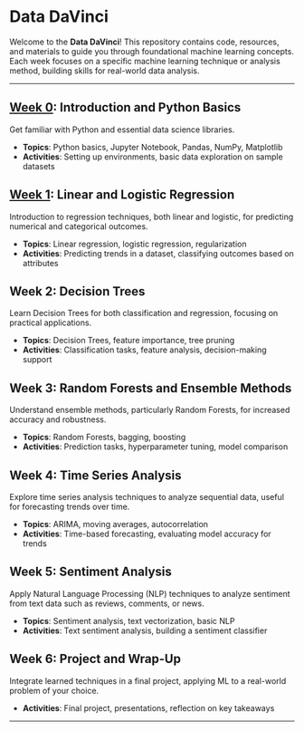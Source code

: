 # Data DaVinci

Welcome to the **Data DaVinci**! This repository contains code, resources, and materials to guide you through foundational machine learning concepts. Each week focuses on a specific machine learning technique or analysis method, building skills for real-world data analysis.

---

## [Week 0](./Week%200/): Introduction and Python Basics
Get familiar with Python and essential data science libraries.

- **Topics**: Python basics, Jupyter Notebook, Pandas, NumPy, Matplotlib
- **Activities**: Setting up environments, basic data exploration on sample datasets

## [Week 1](./Week%201/): Linear and Logistic Regression
Introduction to regression techniques, both linear and logistic, for predicting numerical and categorical outcomes.

- **Topics**: Linear regression, logistic regression, regularization
- **Activities**: Predicting trends in a dataset, classifying outcomes based on attributes

## Week 2: Decision Trees
Learn Decision Trees for both classification and regression, focusing on practical applications.

- **Topics**: Decision Trees, feature importance, tree pruning
- **Activities**: Classification tasks, feature analysis, decision-making support

## Week 3: Random Forests and Ensemble Methods
Understand ensemble methods, particularly Random Forests, for increased accuracy and robustness.

- **Topics**: Random Forests, bagging, boosting
- **Activities**: Prediction tasks, hyperparameter tuning, model comparison

## Week 4: Time Series Analysis
Explore time series analysis techniques to analyze sequential data, useful for forecasting trends over time.

- **Topics**: ARIMA, moving averages, autocorrelation
- **Activities**: Time-based forecasting, evaluating model accuracy for trends

## Week 5: Sentiment Analysis
Apply Natural Language Processing (NLP) techniques to analyze sentiment from text data such as reviews, comments, or news.

- **Topics**: Sentiment analysis, text vectorization, basic NLP
- **Activities**: Text sentiment analysis, building a sentiment classifier

## Week 6: Project and Wrap-Up
Integrate learned techniques in a final project, applying ML to a real-world problem of your choice.

- **Activities**: Final project, presentations, reflection on key takeaways

---

